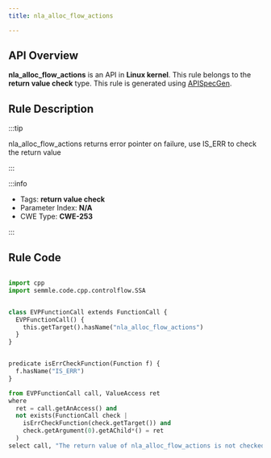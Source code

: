 ```yaml
---
title: nla_alloc_flow_actions

---
```



## API Overview
**nla_alloc_flow_actions** is an API in **Linux kernel**. This rule belongs to the **return value check** type. This rule is generated using [APISpecGen](../../tools/APISpecGen).
## Rule Description

:::tip

nla_alloc_flow_actions returns error pointer on failure, use IS_ERR to check the return value

:::

:::info

- Tags: **return value check**
- Parameter Index: **N/A**
- CWE Type: **CWE-253**

:::

## Rule Code
```python

import cpp
import semmle.code.cpp.controlflow.SSA


class EVPFunctionCall extends FunctionCall {
  EVPFunctionCall() {
    this.getTarget().hasName("nla_alloc_flow_actions")
  }
}


predicate isErrCheckFunction(Function f) {
  f.hasName("IS_ERR") 
}

from EVPFunctionCall call, ValueAccess ret
where
  ret = call.getAnAccess() and
  not exists(FunctionCall check |
    isErrCheckFunction(check.getTarget()) and
    check.getArgument(0).getAChild*() = ret
  )
select call, "The return value of nla_alloc_flow_actions is not checked with IS_ERR."
    
```